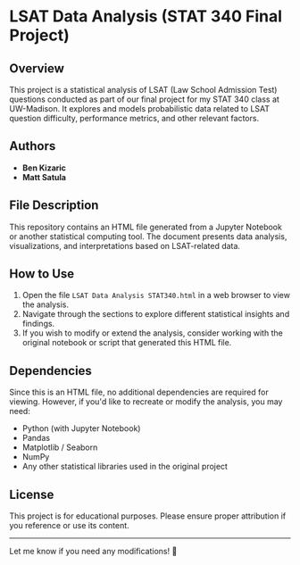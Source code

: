 # LSAT Data Analysis (STAT 340 Final Project)  

## Overview  
This project is a statistical analysis of LSAT (Law School Admission Test) questions conducted as part of our final project for my STAT 340 class at UW-Madison. It explores and models probabilistic data related to LSAT question difficulty, performance metrics, and other relevant factors.  

## Authors  
- **Ben Kizaric**  
- **Matt Satula**  

## File Description  
This repository contains an HTML file generated from a Jupyter Notebook or another statistical computing tool. The document presents data analysis, visualizations, and interpretations based on LSAT-related data.  

## How to Use  
1. Open the file `LSAT Data Analysis STAT340.html` in a web browser to view the analysis.  
2. Navigate through the sections to explore different statistical insights and findings.  
3. If you wish to modify or extend the analysis, consider working with the original notebook or script that generated this HTML file.  

## Dependencies  
Since this is an HTML file, no additional dependencies are required for viewing. However, if you'd like to recreate or modify the analysis, you may need:  
- Python (with Jupyter Notebook)  
- Pandas  
- Matplotlib / Seaborn  
- NumPy  
- Any other statistical libraries used in the original project  

## License  
This project is for educational purposes. Please ensure proper attribution if you reference or use its content.  

---

Let me know if you need any modifications! 🚀
